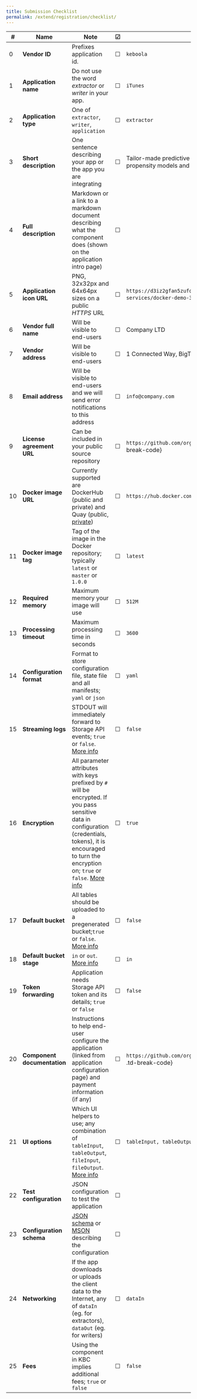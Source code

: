 ```yaml
---
title: Submission Checklist
permalink: /extend/registration/checklist/
---
```


| # | Name | Note | &#9745; | Example | 
| --- | ----- | ---- | ---- | ---- |  
| 0 | **Vendor ID** | Prefixes application id.  | &#9744; | `keboola` | 
| 1 | **Application name** | Do not use the word *extractor* or *writer* in your app.  | &#9744; | `iTunes` | 
| 2 | **Application type** | One of `extractor`, `writer`, `application` | &#9744; | `extractor` |
| 3 | **Short description** | One sentence describing your app or the app you are integrating | &#9744; | Tailor-made predictive models (recommendation engines, propensity models and many more) in R |
| 4 | **Full description** | Markdown or a link to a markdown document describing what the component does (shown on the application intro page)| &#9744; |  |
| 5 | **Application icon URL** | PNG, 32x32px and 64x64px sizes on a public *HTTPS* URL | &#9744; | `https://d3iz2gfan5zufq.cloudfront.net/images/cloud-services/docker-demo-32-1.png`{: .td-break-code} | 
| 6 | **Vendor full name** | Will be visible to end-users | &#9744; | Company LTD | 
| 7 | **Vendor address** |  Will be visible to end-users  | &#9744; | 1 Connected Way, BigTown, CS | 
| 8 | **Email address** | Will be visible to end-users and we will send error notifications to this address | &#9744; | `info@company.com` | 
| 9 | **License agreement URL** | Can be included in your public source repository | &#9744; | `https://github.com/org/reponame/master/blob/LICENSE.md`{: .td-break-code} |
| 10 | **Docker image URL** | Currently supported are DockerHub (public and private) and Quay (public, [private](/extend/registration/#using-a-private-repository)) | &#9744; | `https://hub.docker.com/r/keboola/docker-demo` |
| 11 | **Docker image tag** | Tag of the image in the Docker repository; typically `latest` or `master` or `1.0.0` | &#9744; | `latest` |
| 12 | **Required memory**  | Maximum memory your image will use | &#9744; | `512M` |
| 13 | **Processing timeout**  | Maximum processing time in seconds | &#9744; | `3600` |
| 14 | **Configuration format**  | Format to store configuration file, state file and all manifests; `yaml` or `json` | &#9744; | `yaml` |
| 15 | **Streaming logs**  | STDOUT will immediately forward to Storage API events; `true` or `false`. [More info](/extend/common-interface/environment/#standard-output-and-standard-error) | &#9744; | `false` |
| 16 | **Encryption** | All parameter attributes with keys prefixed by `#` will be encrypted. If you pass sensitive data in configuration (credentials, tokens), it is encouraged to turn the encryption on; `true` or `false`. [More info](/overview/encryption/#encrypting-data-with-api) | &#9744; | `true` |
| 17 | **Default bucket** | All tables should be uploaded to a pregenerated bucket;`true` or `false`. [More info](/extend/common-interface/folders/#default-bucket) | &#9744; | `false` |
| 18 | **Default bucket stage** | `in` or `out`. [More info](/extend/common-interface/folders/#default-bucket) | &#9744; | `in` |
| 19 | **Token forwarding** | Application needs Storage API token and its details; `true` or `false` | &#9744; | `false` |
| 20 | **Component documentation** | Instructions to help end-user configure the application (linked from application configuration page) and payment information (if any) | &#9744; | `https://github.com/org/reponame/master/blob/CONFIGURATION.md`{: .td-break-code} |
| 21 | **UI options** | Which UI helpers to use; any combination of `tableInput`, `tableOutput`, `fileInput`, `fileOutput`. [More info](/extend/registration/#ui-options) | &#9744; | `tableInput, tableOutput` |
| 22 | **Test configuration** | JSON configuration to test the application | &#9744; |  |
| 23 | **Configuration schema** | [JSON schema](http://json-schema.org/) or [MSON](https://github.com/apiaryio/mson) describing the configuration | &#9744; |  |
| 24 | **Networking** | If the app downloads or uploads the client data to the Internet, any of `dataIn` (eg. for extractors), `dataOut` (eg. for writers) | &#9744; | `dataIn` |
| 25 | **Fees** | Using the component in KBC implies additional fees; `true` or `false` | &#9744; | `false` |
